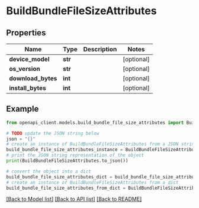 # BuildBundleFileSizeAttributes


## Properties

Name | Type | Description | Notes
------------ | ------------- | ------------- | -------------
**device_model** | **str** |  | [optional] 
**os_version** | **str** |  | [optional] 
**download_bytes** | **int** |  | [optional] 
**install_bytes** | **int** |  | [optional] 

## Example

```python
from openapi_client.models.build_bundle_file_size_attributes import BuildBundleFileSizeAttributes

# TODO update the JSON string below
json = "{}"
# create an instance of BuildBundleFileSizeAttributes from a JSON string
build_bundle_file_size_attributes_instance = BuildBundleFileSizeAttributes.from_json(json)
# print the JSON string representation of the object
print(BuildBundleFileSizeAttributes.to_json())

# convert the object into a dict
build_bundle_file_size_attributes_dict = build_bundle_file_size_attributes_instance.to_dict()
# create an instance of BuildBundleFileSizeAttributes from a dict
build_bundle_file_size_attributes_from_dict = BuildBundleFileSizeAttributes.from_dict(build_bundle_file_size_attributes_dict)
```
[[Back to Model list]](../README.md#documentation-for-models) [[Back to API list]](../README.md#documentation-for-api-endpoints) [[Back to README]](../README.md)


